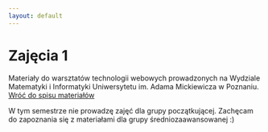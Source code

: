 ```yaml
---
layout: default
---
```

<div class="inner">
	<h1 id="main1">Zajęcia 1</h1>
    <div id="main2" class="h2">Materiały do&nbsp;warsztatów technologii webowych prowadzonych na Wydziale Matematyki i&nbsp;Informatyki Uniwersytetu im. Adama Mickiewicza w Poznaniu.</div>
	<a href="../../index.html" class="button-v button-module">Wróć do&nbsp;spisu materiałów</a>
	<div style="clear: both;"></div>
</div>

W tym semestrze nie prowadzę zajęć dla grupy początkującej. Zachęcam do zapoznania się z materiałami dla&nbsp;grupy średniozaawansowanej :)
